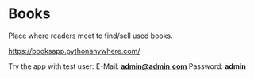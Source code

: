 # Books
Place where readers meet to find/sell used books.

https://booksapp.pythonanywhere.com/

Try the app with test user:
E-Mail: **admin@admin.com**
Password: **admin**

